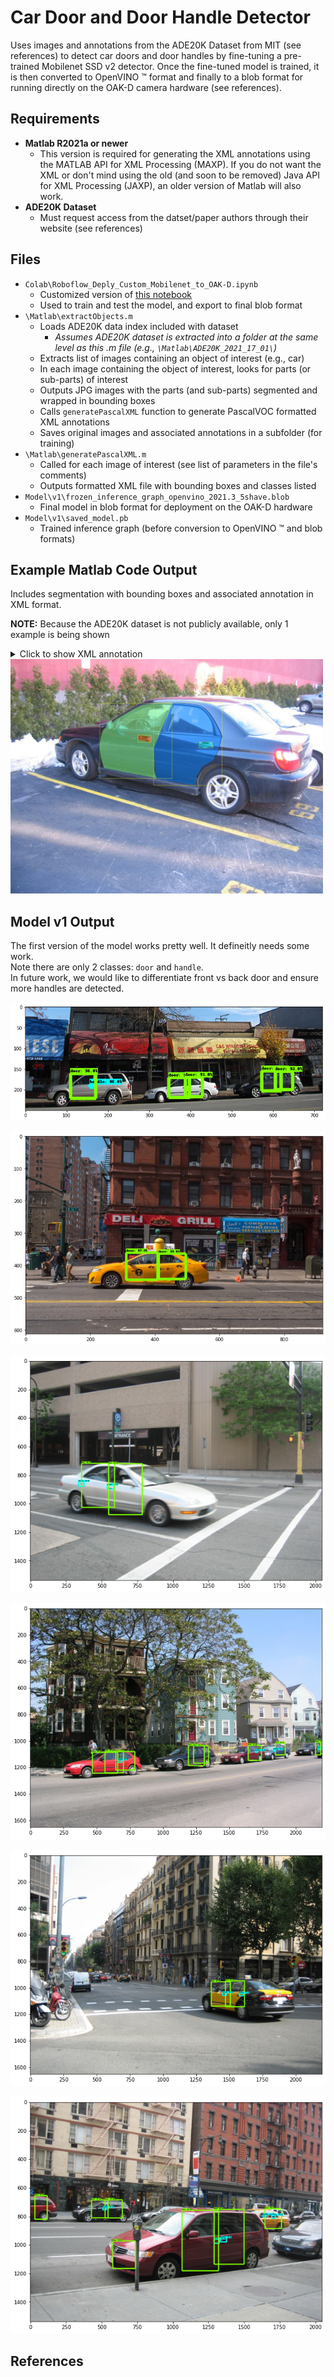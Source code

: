 # Car Door and Door Handle Detector

Uses images and annotations from the ADE20K Dataset from MIT (see references) to detect car doors and door handles by fine-tuning a pre-trained Mobilenet SSD v2 detector. Once the fine-tuned model is trained, it is then converted to OpenVINO &trade; format and finally to a blob format for running directly on the OAK-D camera hardware (see references).

## Requirements

- **Matlab R2021a or newer**
  - This version is required for generating the XML annotations using the MATLAB API for XML Processing (MAXP). If you do not want the XML or don't mind using the old (and soon to be removed) Java API for XML Processing (JAXP), an older version of Matlab will also work.
- **ADE20K Dataset**
  - Must request access from the datset/paper authors through their website (see references)

## Files

- `Colab\Roboflow_Deply_Custom_Mobilenet_to_OAK-D.ipynb`
  - Customized version of [this notebook](https://colab.research.google.com/drive/1fPn9WJQp_4dX1JfQNiBImcDwtEk_qa1b)
  - Used to train and test the model, and export to final blob format
- `\Matlab\extractObjects.m`
  - Loads ADE20K data index included with dataset
    - *Assumes ADE20K dataset is extracted into a folder at the same level as this .m file (e.g., `\Matlab\ADE20K_2021_17_01\`)*
  - Extracts list of images containing an object of interest (e.g., car)
  - In each image containing the object of interest, looks for parts (or sub-parts) of interest
  - Outputs JPG images with the parts (and sub-parts) segmented and wrapped in bounding boxes
  - Calls `generatePascalXML` function to generate PascalVOC formatted XML annotations
  - Saves original images and associated annotations in a subfolder (for training)
- `\Matlab\generatePascalXML.m`
  - Called for each image of interest (see list of parameters in the file's comments)
  - Outputs formatted XML file with bounding boxes and classes listed
- `Model\v1\frozen_inference_graph_openvino_2021.3_5shave.blob`
  - Final model in blob format for deployment on the OAK-D hardware
- `Model\v1\saved_model.pb`
  - Trained inference graph (before conversion to OpenVINO &trade; and blob formats)

## Example Matlab Code Output

Includes segmentation with bounding boxes and associated annotation in XML format.

**NOTE:** Because the ADE20K dataset is not publicly available, only 1 example is being shown

<details>
  <summary>Click to show XML annotation</summary>

```xml
<?xml version="1.0" encoding="UTF-8" standalone="no" ?>
<annotation>

  <folder>train</folder>

  <filename>ADE_train_00015114.jpg</filename>

  <path>\images\train\ADE_train_00015114.jpg</path>

  <source>
    <database>ADE20K Dataset</database>
    <annotation>ADE20K</annotation>
  </source>

  <size>
    <width>1600</width>
    <height>1200</height>
    <depth>3</depth>
  </size>

  <segmented>0</segmented>

  <object>
    <name>door</name>
    <bndbox>
      <xmin>457</xmin>
      <ymin>228</ymin>
      <xmax>829</xmax>
      <ymax>612</ymax>
    </bndbox>
  </object>

  <object>
    <name>handle</name>
    <bndbox>
      <xmin>652</xmin>
      <ymin>390</ymin>
      <xmax>722</xmax>
      <ymax>427</ymax>
    </bndbox>
  </object>

  <object>
    <name>door</name>
    <bndbox>
      <xmin>734</xmin>
      <ymin>223</ymin>
      <xmax>1084</xmax>
      <ymax>648</ymax>
    </bndbox>
  </object>

  <object>
    <name>handle</name>
    <bndbox>
      <xmin>965</xmin>
      <ymin>425</ymin>
      <xmax>1038</xmax>
      <ymax>457</ymax>
    </bndbox>
  </object>

</annotation>

```

</details>

<img src="/images/ADE_train_00015114.jpg" alt="Example image with segments and bounding boxes" width="500"/>

## Model v1 Output

The first version of the model works pretty well. It defineitly needs some work.  
Note there are only 2 classes: `door` and `handle`.  
In future work, we would like to differentiate front vs back door and ensure more handles are detected.  

![Sample image with detections #1](/images/sample1.png "Sample Detections #1")

![Sample image with detections #2](/images/sample2.png "Sample Detections #2")

![Sample image with detections #3](/images/sample3.png "Sample Detections #3")

![Sample image with detections #4](/images/sample4.png "Sample Detections #4")

![Sample image with detections #5](/images/sample5.png "Sample Detections #5")

![Sample image with detections #6](/images/sample6.png "Sample Detections #6")

## References
